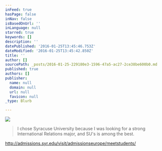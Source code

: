 ```yaml
---
inFeed: true
hasPage: false
inNav: false
isBasedOnUrl: ''
inLanguage: null
starred: true
keywords: []
description: ''
datePublished: '2016-01-25T13:45:46.753Z'
dateModified: '2016-01-25T13:45:42.850Z'
title: ''
author: []
sourcePath: _posts/2016-01-25-229180e3-1596-47a5-ac27-2ce38be600b0.md
published: true
authors: []
publisher:
  name: null
  domain: null
  url: null
  favicon: null
_type: Blurb

---
```

![](https://s3-us-west-2.amazonaws.com/the-grid-img/p/fe4cc13de24618353a337be557bfaa7b713bebac.png)

> I chose Syracuse University because I was looking for a strong International Relations major, and SU's is among the best.

http://admissions.syr.edu/visit/admissionseurope/meetstudents/